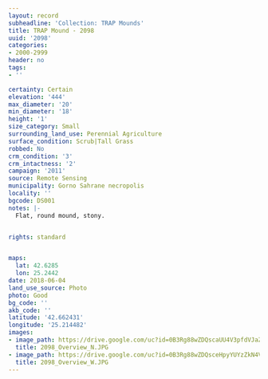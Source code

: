 ```yaml
---
layout: record
subheadline: 'Collection: TRAP Mounds'
title: TRAP Mound - 2098
uuid: '2098'
categories:
- 2000-2999
header: no
tags:
- ''

certainty: Certain
elevation: '444'
max_diameter: '20'
min_diameter: '18'
height: '1'
size_category: Small
surrounding_land_use: Perennial Agriculture
surface_condition: Scrub|Tall Grass
robbed: No
crm_condition: '3'
crm_intactness: '2'
campaign: '2011'
source: Remote Sensing
municipality: Gorno Sahrane necropolis
locality: ''
bgcode: DS001
notes: |-
  Flat, round mound, stony.


rights: standard


maps:
  lat: 42.6285
  lon: 25.2442
date: 2018-06-04
land_use_source: Photo
photo: Good
bg_code: ''
akb_code: ''
latitude: '42.662431'
longitude: '25.214482'
images:
- image_path: https://drive.google.com/uc?id=0B3Rg88wZDQscaUU4V3pfdVJaZjg
  title: 2098_Overview_N.JPG
- image_path: https://drive.google.com/uc?id=0B3Rg88wZDQsceHpyYUYzZkN4VkE
  title: 2098_Overview_W.JPG
---
```

